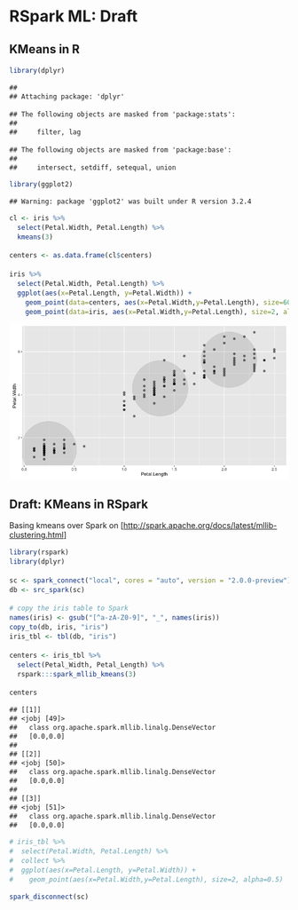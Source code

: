 RSpark ML: Draft
================

KMeans in R
-----------

``` r
library(dplyr)
```

    ## 
    ## Attaching package: 'dplyr'

    ## The following objects are masked from 'package:stats':
    ## 
    ##     filter, lag

    ## The following objects are masked from 'package:base':
    ## 
    ##     intersect, setdiff, setequal, union

``` r
library(ggplot2)
```

    ## Warning: package 'ggplot2' was built under R version 3.2.4

``` r
cl <- iris %>%
  select(Petal.Width, Petal.Length) %>%
  kmeans(3)

centers <- as.data.frame(cl$centers)

iris %>%
  select(Petal.Width, Petal.Length) %>%
  ggplot(aes(x=Petal.Length, y=Petal.Width)) +
    geom_point(data=centers, aes(x=Petal.Width,y=Petal.Length), size=60, alpha=0.1) +
    geom_point(data=iris, aes(x=Petal.Width,y=Petal.Length), size=2, alpha=0.5)
```

![](ml_draft_files/figure-markdown_github/unnamed-chunk-1-1.png)

Draft: KMeans in RSpark
-----------------------

Basing kmeans over Spark on \[<http://spark.apache.org/docs/latest/mllib-clustering.html>\]

``` r
library(rspark)
library(dplyr)

sc <- spark_connect("local", cores = "auto", version = "2.0.0-preview")
db <- src_spark(sc)

# copy the iris table to Spark
names(iris) <- gsub("[^a-zA-Z0-9]", "_", names(iris))
copy_to(db, iris, "iris")
iris_tbl <- tbl(db, "iris")

centers <- iris_tbl %>%
  select(Petal_Width, Petal_Length) %>%
  rspark:::spark_mllib_kmeans(3)

centers
```

    ## [[1]]
    ## <jobj [49]>
    ##   class org.apache.spark.mllib.linalg.DenseVector
    ##   [0.0,0.0]
    ## 
    ## [[2]]
    ## <jobj [50]>
    ##   class org.apache.spark.mllib.linalg.DenseVector
    ##   [0.0,0.0]
    ## 
    ## [[3]]
    ## <jobj [51]>
    ##   class org.apache.spark.mllib.linalg.DenseVector
    ##   [0.0,0.0]

``` r
# iris_tbl %>%
#  select(Petal.Width, Petal.Length) %>%
#  collect %>%
#  ggplot(aes(x=Petal.Length, y=Petal.Width)) +
#    geom_point(aes(x=Petal.Width,y=Petal.Length), size=2, alpha=0.5)
```

``` r
spark_disconnect(sc)
```
